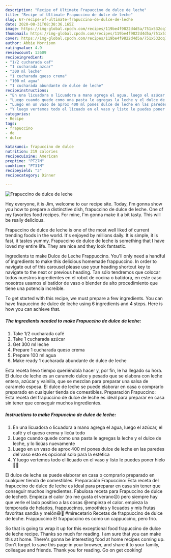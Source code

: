 ```yaml
---
description: "Recipe of Ultimate Frapuccino de dulce de leche"
title: "Recipe of Ultimate Frapuccino de dulce de leche"
slug: 67-recipe-of-ultimate-frapuccino-de-dulce-de-leche
date: 2020-08-31T08:38:36.165Z
image: https://img-global.cpcdn.com/recipes/119be4f9822d4d5a/751x532cq70/frapuccino-de-dulce-de-leche-foto-principal.jpg
thumbnail: https://img-global.cpcdn.com/recipes/119be4f9822d4d5a/751x532cq70/frapuccino-de-dulce-de-leche-foto-principal.jpg
cover: https://img-global.cpcdn.com/recipes/119be4f9822d4d5a/751x532cq70/frapuccino-de-dulce-de-leche-foto-principal.jpg
author: Abbie Morrison
ratingvalue: 4.9
reviewcount: 13609
recipeingredient:
- "1/2 cucharada caf"
- "1 cucharada azcar"
- "300 ml leche"
- "1 cucharada queso crema"
- "100 ml agua"
- "1 cucharada abundante de dulce de leche"
recipeinstructions:
- "En una licuadora o licuadora a mano agrega el agua, luego el azúcar, el café y el queso crema y licúa todo"
- "Luego cuando quede como una pasta le agregas la leche y el dulce de leche, y lo licúas nuevamente"
- "Luego en un vaso de aprox 400 ml pones dulce de leche en las paredes del vaso esto es opcional solo para la estética"
- "Y luego vertemos todo el licuado en el vaso y listo le puedes poner hielo 🍶🍶"
categories:
- Recipe
tags:
- frapuccino
- de
- dulce

katakunci: frapuccino de dulce 
nutrition: 219 calories
recipecuisine: American
preptime: "PT27M"
cooktime: "PT31M"
recipeyield: "3"
recipecategory: Dinner

---
```



![Frapuccino de dulce de leche](https://img-global.cpcdn.com/recipes/119be4f9822d4d5a/751x532cq70/frapuccino-de-dulce-de-leche-foto-principal.jpg)

Hey everyone, it is Jim, welcome to our recipe site. Today, I'm gonna show you how to prepare a distinctive dish, frapuccino de dulce de leche. One of my favorites food recipes. For mine, I'm gonna make it a bit tasty. This will be really delicious.

Frapuccino de dulce de leche is one of the most well liked of current trending foods in the world. It's enjoyed by millions daily. It is simple, it is fast, it tastes yummy. Frapuccino de dulce de leche is something that I have loved my entire life. They are nice and they look fantastic.

Ingredients to make Dulce de Leche Frappuccino. You&#39;ll only need a handful of ingredients to make this delicious homemade frappuccino. In order to navigate out of this carousel please use your heading shortcut key to navigate to the next or previous heading. Tan sólo tendremos que colocar todos nuestros ingredientes en el robot de cocina o batidora, en este caso nosotros usamos el batidor de vaso o blender de alto procedimiento que tiene una potencia increíble.


To get started with this recipe, we must prepare a few ingredients. You can have frapuccino de dulce de leche using 6 ingredients and 4 steps. Here is how you can achieve that.

<!--inarticleads1-->

##### The ingredients needed to make Frapuccino de dulce de leche:

1. Take 1/2 cucharada café
1. Take 1 cucharada azúcar
1. Get 300 ml leche
1. Prepare 1 cucharada queso crema
1. Prepare 100 ml agua
1. Make ready 1 cucharada abundante de dulce de leche


Esta receta llevo tiempo queriéndola hacer y, por fin, le ha llegado su hora. El dulce de leche es un caramelo dulce y pesado que se elabora con leche entera, azúcar y vainilla, que se mezclan para preparar una salsa de caramelo espesa. El dulce de leche se puede elaborar en casa o comprarlo preparado en cualquier tienda de comestibles. Preparación Frapuccino: Esta receta del frapuccino de dulce de leche es ideal para preparar en casa sin tener que conseguir muchos ingredientes. 

<!--inarticleads2-->

##### Instructions to make Frapuccino de dulce de leche:

1. En una licuadora o licuadora a mano agrega el agua, luego el azúcar, el café y el queso crema y licúa todo
1. Luego cuando quede como una pasta le agregas la leche y el dulce de leche, y lo licúas nuevamente
1. Luego en un vaso de aprox 400 ml pones dulce de leche en las paredes del vaso esto es opcional solo para la estética
1. Y luego vertemos todo el licuado en el vaso y listo le puedes poner hielo 🍶🍶


El dulce de leche se puede elaborar en casa o comprarlo preparado en cualquier tienda de comestibles. Preparación Frapuccino: Esta receta del frapuccino de dulce de leche es ideal para preparar en casa sin tener que conseguir muchos ingredientes. Fabulosa receta para Frapuccino de dulce de leche🤓. Empieza el calor (no me gusta el verano😣) pero siempre hay que verle el lado positivo a las cosas 😆empieza el calor. empieza la temporada de helados, frappuccinos, smoothies y licuados y mis frutas favoritas sandía y melón😃💜 #mirecetario Recetas de frappuccino de dulce de leche. Frappuccino El frappuccino es como un cappuccino, pero frío. 

So that is going to wrap it up for this exceptional food frapuccino de dulce de leche recipe. Thanks so much for reading. I am sure that you can make this at home. There's gonna be interesting food at home recipes coming up. Don't forget to save this page in your browser, and share it to your family, colleague and friends. Thank you for reading. Go on get cooking!
